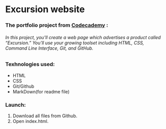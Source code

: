 # Excursion website

### The portfolio project from [Codecademy](http://codecademy.com) :
###### In this project, you’ll create a web page which advertises a product called “Excursion.” You’ll use your growing toolset including HTML, CSS, Command Line Interface, Git, and GitHub.

### Texhnologies used:
* HTML
* CSS
* Git/Github
* MarkDown(for readme file)

### Launch:
1. Download all files from Github.
1. Open index.html.